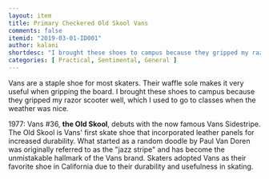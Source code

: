 ```yaml
---
layout: item
title: Primary Checkered Old Skool Vans
comments: false
itemid: "2019-03-01-ID001"
author: kalani
shortdesc: "I brought these shoes to campus because they gripped my razor scooter well, which I used to go to classes when the weather was nice."
categories: [ Practical, Sentimental, General ]
---
```


Vans are a staple shoe for most skaters. Their waffle sole makes it very useful when gripping the board. I brought these shoes to campus because they gripped my razor scooter well, which I used to go to classes when the weather was nice.

1977: Vans #36, **the Old Skool**, debuts with the now famous Vans Sidestripe. The Old Skool is Vans' first skate shoe that incorporated leather panels for increased durability. What started as a random doodle by Paul Van Doren was originally referred to as the "jazz stripe" and has become the unmistakable hallmark of the Vans brand. Skaters adopted Vans as their favorite shoe in California due to their durability and usefulness in skating.

